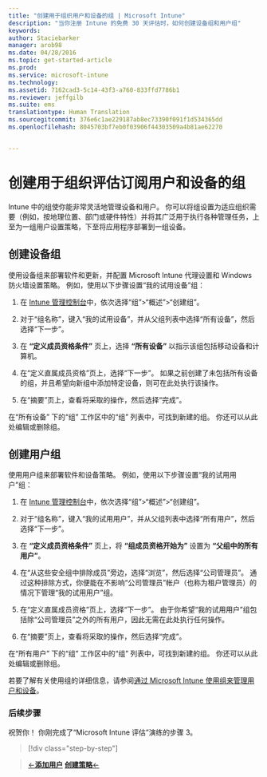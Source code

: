 ```yaml
---
title: "创建用于组织用户和设备的组 | Microsoft Intune"
description: "当你注册 Intune 的免费 30 天评估时，如何创建设备组和用户组"
keywords: 
author: Staciebarker
manager: arob98
ms.date: 04/28/2016
ms.topic: get-started-article
ms.prod: 
ms.service: microsoft-intune
ms.technology: 
ms.assetid: 7162cad3-5c14-43f3-a760-833ffd7786b1
ms.reviewer: jeffgilb
ms.suite: ems
translationtype: Human Translation
ms.sourcegitcommit: 376e6c1ae229187ab8ec73390f091f1d534365dd
ms.openlocfilehash: 8045703bf7eb0f03906f44303509a4b81ae62270


---
```


# 创建用于组织评估订阅用户和设备的组
Intune 中的组使你能非常灵活地管理设备和用户。 你可以将组设置为适应组织需要（例如，按地理位置、部门或硬件特性）并将其广泛用于执行各种管理任务，上至为一组用户设置策略，下至将应用程序部署到一组设备。

## 创建设备组
使用设备组来部署软件和更新，并配置 Microsoft Intune 代理设置和 Windows 防火墙设置策略。 例如，使用以下步骤设置“我的试用设备”组：

1.  在 [Intune 管理控制台](https://manage.microsoft.com/)中，依次选择“组”&gt;“概述”&gt;“创建组”。

2.  对于“组名称”，键入“我的试用设备”，并从父组列表中选择“所有设备”，然后选择“下一步”。

3.  在 **“定义成员资格条件”** 页上，选择 **“所有设备”** 以指示该组包括移动设备和计算机。

4.  在“定义直属成员资格”页上，选择“下一步”。 如果之前创建了未包括所有设备的组，并且希望向新组中添加特定设备，则可在此处执行该操作。

5.  在“摘要”页上，查看将采取的操作，然后选择“完成”。

在“所有设备”  下的“组”  工作区中的“组” 列表中，可找到新建的组。 你还可以从此处编辑或删除组。

## 创建用户组
使用用户组来部署软件和设备策略。 例如，使用以下步骤设置“我的试用用户”组：

1.  在 [Intune 管理控制台](https://manage.microsoft.com/)中，依次选择“组”&gt;“概述”&gt;“创建组”。

2.  对于“组名称”，键入“我的试用用户”，并从父组列表中选择“所有用户”，然后选择“下一步”。

3.  在 **“定义成员资格条件”** 页上，将 **“组成员资格开始为”** 设置为 **“父组中的所有用户”**。

4.  在“从这些安全组中排除成员”旁边，选择“浏览”，然后选择“公司管理员”。 通过这种排除方式，你便能在不影响“公司管理员”帐户（也称为租户管理员）的情况下管理“我的试用用户”组。

5.  在“定义直属成员资格”页上，选择“下一步”。 由于你希望“我的试用用户”组包括除“公司管理员”之外的所有用户，因此无需在此处执行任何操作。

6.  在“摘要”页上，查看将采取的操作，然后选择“完成”。

在“所有用户”  下的“组”  工作区中的“组” 列表中，可找到新建的组。 你还可以从此处编辑或删除组。

若要了解有关使用组的详细信息，请参阅[通过 Microsoft Intune 使用组来管理用户和设备](/Intune/Deploy-Use/use-groups-to-manage-users-and-devices-with-microsoft-intune)。

### 后续步骤
祝贺你！ 你刚完成了“Microsoft Intune 评估”演练的步骤 3。

>[!div class="step-by-step"]

>[&larr;**添加用户**](.\get-started-with-a-30-day-trial-of-microsoft-intune-step-2.md)     [**创建策略**&larr;](.\get-started-with-a-30-day-trial-of-microsoft-intune-step-4.md)  



<!--HONumber=Jul16_HO3-->


